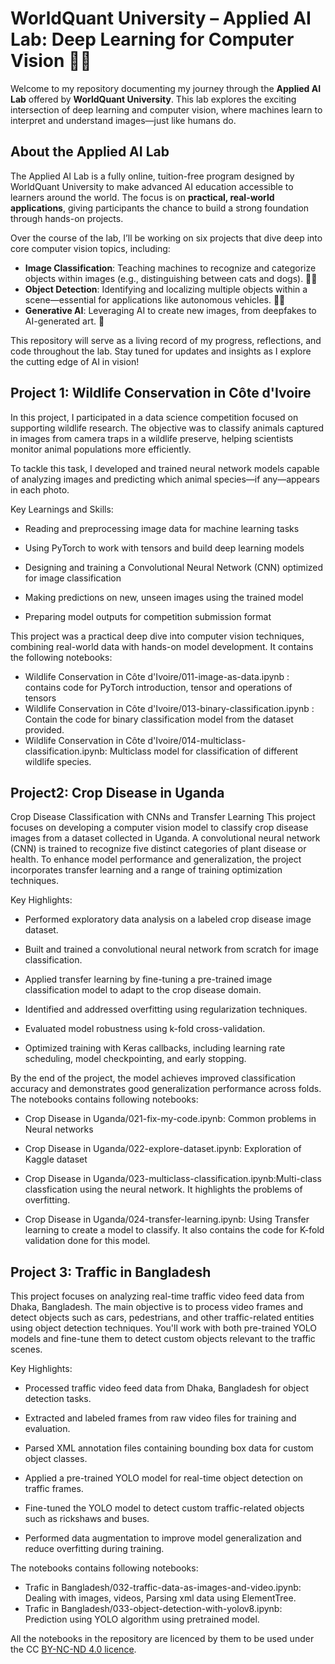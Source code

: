 # WorldQuant University – Applied AI Lab: Deep Learning for Computer Vision 🤖📸

Welcome to my repository documenting my journey through the **Applied AI Lab** offered by **WorldQuant University**. This lab explores the exciting intersection of deep learning and computer vision, where machines learn to interpret and understand images—just like humans do.

## About the Applied AI Lab

The Applied AI Lab is a fully online, tuition-free program designed by WorldQuant University to make advanced AI education accessible to learners around the world. The focus is on **practical, real-world applications**, giving participants the chance to build a strong foundation through hands-on projects.

Over the course of the lab, I’ll be working on six projects that dive deep into core computer vision topics, including:

* **Image Classification**: Teaching machines to recognize and categorize objects within images (e.g., distinguishing between cats and dogs). 🐶🐱
* **Object Detection**: Identifying and localizing multiple objects within a scene—essential for applications like autonomous vehicles. 🚗🚦
* **Generative AI**: Leveraging AI to create new images, from deepfakes to AI-generated art. 🎨

This repository will serve as a living record of my progress, reflections, and code throughout the lab. Stay tuned for updates and insights as I explore the cutting edge of AI in vision!




## Project 1: **Wildlife Conservation in Côte d'Ivoire**

In this project, I participated in a data science competition focused on supporting wildlife research. The objective was to classify animals captured in images from camera traps in a wildlife preserve, helping scientists monitor animal populations more efficiently.

To tackle this task, I developed and trained neural network models capable of analyzing images and predicting which animal species—if any—appears in each photo.

Key Learnings and Skills:
- Reading and preprocessing image data for machine learning tasks

- Using PyTorch to work with tensors and build deep learning models

- Designing and training a Convolutional Neural Network (CNN) optimized for image classification

- Making predictions on new, unseen images using the trained model

- Preparing model outputs for competition submission format

This project was a practical deep dive into computer vision techniques, combining real-world data with hands-on model development. It contains the following notebooks:

- Wildlife Conservation in Côte d'Ivoire/011-image-as-data.ipynb : contains code for PyTorch introduction, tensor and operations of tensors
-  Wildlife Conservation in Côte d'Ivoire/013-binary-classification.ipynb : Contain the code for binary classification model from the dataset provided.
- Wildlife Conservation in Côte d'Ivoire/014-multiclass-classification.ipynb: Multiclass model for classification of different wildlife species.

## Project2: Crop Disease in Uganda

Crop Disease Classification with CNNs and Transfer Learning
This project focuses on developing a computer vision model to classify crop disease images from a dataset collected in Uganda. A convolutional neural network (CNN) is trained to recognize five distinct categories of plant disease or health. To enhance model performance and generalization, the project incorporates transfer learning and a range of training optimization techniques.

Key Highlights:

- Performed exploratory data analysis on a labeled crop disease image dataset.

- Built and trained a convolutional neural network from scratch for image classification.

- Applied transfer learning by fine-tuning a pre-trained image classification model to adapt to the crop disease domain.

- Identified and addressed overfitting using regularization techniques.

- Evaluated model robustness using k-fold cross-validation.

- Optimized training with Keras callbacks, including learning rate scheduling, model checkpointing, and early stopping.

By the end of the project, the model achieves improved classification accuracy and demonstrates good generalization performance across folds.
The notebooks contains following notebooks:

- Crop Disease in Uganda/021-fix-my-code.ipynb: Common problems in Neural networks

- Crop Disease in Uganda/022-explore-dataset.ipynb: Exploration of Kaggle dataset

- Crop Disease in Uganda/023-multiclass-classification.ipynb:Multi-class classfication using the neural network. It highlights the problems of overfitting.

- Crop Disease in Uganda/024-transfer-learning.ipynb: Using Transfer learning to create a model to classify. It also contains the code for K-fold validation done for this model.


## Project 3: Traffic in Bangladesh

This project focuses on analyzing real-time traffic video feed data from Dhaka, Bangladesh. The main objective is to process video frames and detect objects such as cars, pedestrians, and other traffic-related entities using object detection techniques. You'll work with both pre-trained YOLO models and fine-tune them to detect custom objects relevant to the traffic scenes.

Key Highlights:

- Processed traffic video feed data from Dhaka, Bangladesh for object detection tasks.

- Extracted and labeled frames from raw video files for training and evaluation.

- Parsed XML annotation files containing bounding box data for custom object classes.

- Applied a pre-trained YOLO model for real-time object detection on traffic frames.

- Fine-tuned the YOLO model to detect custom traffic-related objects such as rickshaws and buses.

- Performed data augmentation to improve model generalization and reduce overfitting during training.

The notebooks contains following notebooks:

- Trafic in Bangladesh/032-traffic-data-as-images-and-video.ipynb: Dealing with images, videos, Parsing xml data using ElementTree.
- Trafic in Bangladesh/033-object-detection-with-yolov8.ipynb: Prediction using YOLO algorithm using pretrained model.



All the notebooks in the repository are licenced  by them to be used under the CC [BY-NC-ND 4.0 licence](https://creativecommons.org/licenses/by-nc-nd/4.0/).
